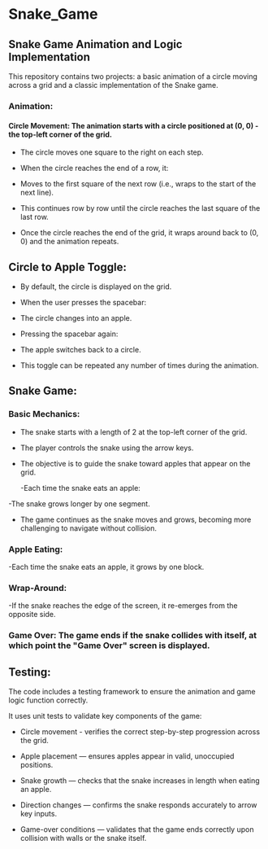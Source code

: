 # Snake_Game

 ## Snake Game Animation and Logic Implementation

This repository contains two projects: a basic animation of a circle moving across a grid and a classic implementation of the Snake game.

### Animation:
#### Circle Movement: The animation starts with a circle positioned at (0, 0) - the top-left corner of the grid.

- The circle moves one square to the right on each step.

- When the circle reaches the end of a row, it:

- Moves to the first square of the next row (i.e., wraps to the start of the next line).

- This continues row by row until the circle reaches the last square of the last row.

- Once the circle reaches the end of the grid, it wraps around back to (0, 0) and the animation repeats.


## Circle to Apple Toggle: 

- By default, the circle is displayed on the grid.

- When the user presses the spacebar:

- The circle changes into an apple.

- Pressing the spacebar again:

- The apple switches back to a circle.

- This toggle can be repeated any number of times during the animation.

## Snake Game:
### Basic Mechanics: 

- The snake starts with a length of 2 at the top-left corner of the grid.

- The player controls the snake using the arrow keys.
  
- The objective is to guide the snake toward apples that appear on the grid.
  
    -Each time the snake eats an apple:
  
-The snake grows longer by one segment.

- The game continues as the snake moves and grows, becoming more challenging to navigate without collision.

### Apple Eating: 
-Each time the snake eats an apple, it grows by one block.

### Wrap-Around: 

-If the snake reaches the edge of the screen, it re-emerges from the opposite side.

### Game Over: The game ends if the snake collides with itself, at which point the "Game Over" screen is displayed.

## Testing:

The code includes a testing framework to ensure the animation and game logic function correctly.

It uses unit tests to validate key components of the game:

- Circle movement - verifies the correct step-by-step progression across the grid.

- Apple placement — ensures apples appear in valid, unoccupied positions.

- Snake growth — checks that the snake increases in length when eating an apple.

- Direction changes — confirms the snake responds accurately to arrow key inputs.

- Game-over conditions — validates that the game ends correctly upon collision with walls or the snake itself.

